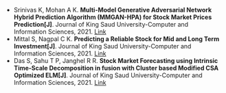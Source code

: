 * Srinivas K, Mohan A K. <b>Multi-Model Generative Adversarial Network Hybrid Prediction Algorithm (MMGAN-HPA) for Stock Market Prices Prediction[J]</b>. Journal of King Saud University-Computer and Information Sciences, 2021. [Link](https://www.sciencedirect.com/science/article/pii/S1319157821001683)
* Mittal S, Nagpal C K. <b>Predicting a Reliable Stock for Mid and Long Term Investment[J]</b>. Journal of King Saud University-Computer and Information Sciences, 2021. [Link](https://www.sciencedirect.com/science/article/pii/S1319157821002251)
* Das S, Sahu T P, Janghel R R. <b>Stock Market Forecasting using Intrinsic Time-Scale Decomposition in fusion with Cluster based Modified CSA Optimized ELM[J]</b>. Journal of King Saud University-Computer and Information Sciences, 2021. [Link](https://www.sciencedirect.com/science/article/pii/S1319157821002913)